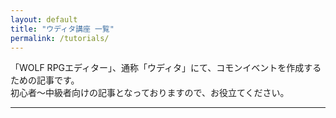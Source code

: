 ```yaml
---
layout: default
title: "ウディタ講座 一覧"
permalink: /tutorials/
---
```


「WOLF RPGエディター」、通称「ウディタ」にて、コモンイベントを作成するための記事です。  
初心者～中級者向けの記事となっておりますので、お役立てください。

<hr>

